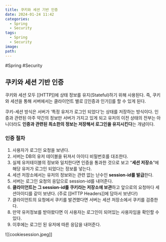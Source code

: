 ```yaml
---
title: 쿠키와 세션 기반 인증
date: 2024-01-24 11:42
categories:
  - Spring
  - Security
tags:
  - Spring
  - Security
image: 
path:
---
```

#Spring #Security 

## 쿠키와 세션 기반 인증
쿠키와 세션 모두 [[HTTP]]에 상태 정보를 유지(Stateful)하기 위해 사용된다. 즉, 쿠키와 세션을 통해 서버에서는 클라이언트 별로 [[인증과 인가]]를 할 수 있게 된다.

쿠키-세션 방식은 서버가 ‘특정 유저가 로그인 되었다’는 상태를 저장하는 방식이다. 인증과 관련된 아주 약간의 정보만 서버가 가지고 있게 되고 유저의 이전 상태의 전부는 아니더라도 **인증과 관련된 최소한의 정보는 저장해서 로그인을 유지시킨다**는 개념이다.

### 인증 절차
1. 사용자가 로그인 요청을 보낸다.
2. 서버는 DB의 유저 테이블을 뒤져서 아이디 비밀번호를 대조한다.
3. 실제 유저테이블의 정보와 일치한다면 인증을 통과한 것으로 보고 “**세션 저장소**”에 해당 유저가 로그인 되었다는 정보를 넣는다.
4. 세션 저장소에서는 유저의 정보와는 관련 없는 난수인 **session-id를 발급**한다.
5. 서버는 로그인 요청의 응답으로 session-id를 내어준다.
6. **클라이언트는 그 session-id를 쿠키라는 저장소에 보관**하고 앞으로의 요청마다 세션아이디를 같이 보낸다. (주로 [[HTTP Headers]]에 담아서 보낸다!)
7. 클라이언트의 요청에서 쿠키를 발견했다면 서버는 세션 저장소에서 쿠키를 검증한다.
8. 만약 유저정보를 받아왔다면 이 사용자는 로그인이 되어있는 사용자임을 확인할 수 있다.
9. 이후에는 로그인 된 유저에 따른 응답을 내어준다.

![[cookiesession.jpeg]]